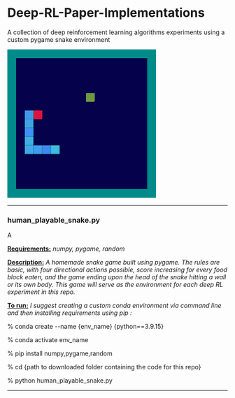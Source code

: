 # Deep-RL-Paper-Implementations
A collection of deep reinforcement learning algorithms experiments using a custom pygame snake environment 


![](https://github.com/ImagineOrange/Deep-RL-Paper-Implementations/blob/main/snake_DDQN.gif)


---------------------------------------------------------------------------------------------------------------------------
### human_playable_snake.py
A

<ins>**Requirements:**</ins> 
_numpy, pygame, random_

<ins>**Description:**</ins> _A homemade snake game built using pygame. The rules are basic, with four directional actions possible,
score increasing for every food block eaten, and the game ending upon the head of the snake hitting a wall or its own body. 
This game will serve as the environment for each deep RL experiment in this repo._ 

<ins>**To run:**</ins> 
_I suggest creating a custom conda environment via command line and then installing requirements using pip :_ 

% conda create --name {env_name} {python==3.9.15}

% conda activate env_name

% pip install numpy,pygame,random

% cd {path to downloaded folder containing the code for this repo}

% python human_playable_snake.py

---------------------------------------------------------------------------------------------------------------------------
